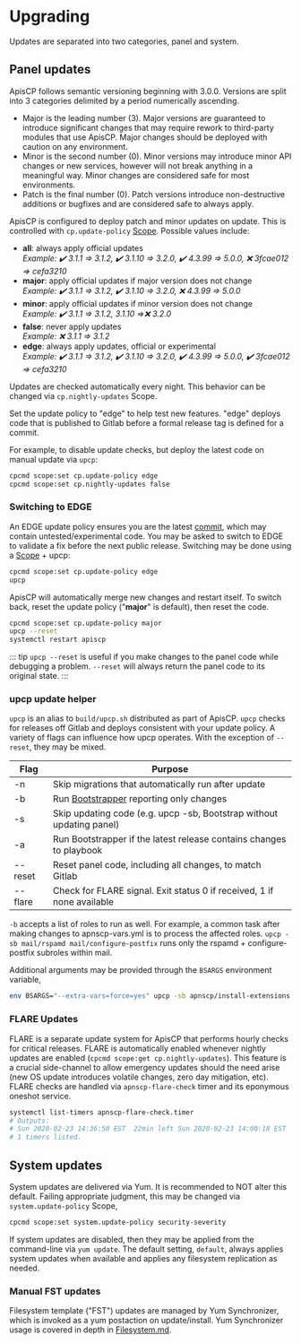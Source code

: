 # Upgrading

Updates are separated into two categories, panel and system.

## Panel updates

ApisCP follows semantic versioning beginning with 3.0.0. Versions are split into 3 categories delimited by a period numerically ascending.

* Major is the leading number (3). Major versions are guaranteed to introduce significant changes that may require rework to third-party modules that use ApisCP. Major changes should be deployed with caution on any environment.
* Minor is the second number (0). Minor versions may introduce minor API changes or new services, however will not break anything in a meaningful way. Minor changes are considered safe for most environments.
* Patch is the final number (0). Patch versions introduce non-destructive additions or bugfixes and are considered safe to always apply.

ApisCP is configured to deploy patch and minor updates on update. This is controlled with `cp.update-policy` [Scope](admin/Scopes.md). Possible values include:

- **all**: always apply official updates  
    *Example: ✔️ 3.1.1 => 3.1.2, ✔️ 3.1.10 => 3.2.0, ✔️ 4.3.99 => 5.0.0, ❌ 3fcae012 => cefa3210*
- **major**: apply official updates if major version does not change  
    *Example: ✔️ 3.1.1 => 3.1.2, ✔️ 3.1.10 => 3.2.0, ❌ 4.3.99 => 5.0.0*
- **minor**: apply official updates if minor version does not change  
    *Example: ✔️ 3.1.1 => 3.1.2, 3.1.10 =>❌ 3.2.0*
- **false**: never apply updates  
    *Example: ❌ 3.1.1 => 3.1.2*
- **edge**: always apply updates, official or experimental  
    *Example: ✔️ 3.1.1 => 3.1.2, ✔️ 3.1.10 => 3.2.0, ✔️ 4.3.99 => 5.0.0, ✔️ 3fcae012 => cefa3210*

Updates are checked automatically every night. This behavior can be changed via `cp.nightly-updates` Scope.

Set the update policy to "edge" to help test new features. "edge" deploys code that is published to Gitlab before a formal release tag is defined for a commit.

For example, to disable update checks, but deploy the latest code on manual update via `upcp`:

```bash
cpcmd scope:set cp.update-policy edge
cpcmd scope:set cp.nightly-updates false
```

### Switching to EDGE

An EDGE update policy ensures you are the latest [commit](https://gitlab.com/apisnetworks/apnscp/-/commits/master), which may contain untested/experimental code. You may be asked to switch to EDGE to validate a fix before the next public release. Switching may be done using a [Scope](admin/Scopes) + upcp:

```bash
cpcmd scope:set cp.update-policy edge
upcp
```

ApisCP will automatically merge new changes and restart itself. To switch back, reset the update policy ("**major**" is default), then reset the code.

```bash
cpcmd scope:set cp.update-policy major
upcp --reset
systemctl restart apiscp
```

::: tip
`upcp --reset` is useful if you make changes to the panel code while debugging a problem. `--reset` will always return the panel code to its original state.
:::

### upcp update helper

`upcp` is an alias to `build/upcp.sh` distributed as part of ApisCP. `upcp` checks for releases off Gitlab and deploys consistent with your update policy. A variety of flags can influence how upcp operates. With the exception of `--reset`, they may be mixed.

| Flag    | Purpose                                                      |
| ------- | ------------------------------------------------------------ |
| -n      | Skip migrations that automatically run after update          |
| -b      | Run [Bootstrapper](https://github.com/apisnetworks/apnscp-bootstrapper) reporting only changes |
| -s      | Skip updating code (e.g. upcp -sb, Bootstrap without updating panel) |
| -a      | Run Bootstrapper if the latest release contains changes to playbook |
| --reset | Reset panel code, including all changes, to match Gitlab     |
| --flare   | Check for FLARE signal. Exit status 0 if received, 1 if none available |

`-b` accepts a list of roles to run as well. For example, a common task after making changes to apnscp-vars.yml is to process the affected roles. `upcp -sb mail/rspamd mail/configure-postfix`  runs only the rspamd + configure-postfix subroles within mail.

Additional arguments may be provided through the `BSARGS` environment variable,

```bash
env BSARGS="--extra-vars=force=yes" upcp -sb apnscp/install-extensions
```

### FLARE Updates

FLARE is a separate update system for ApisCP that performs hourly checks for critical releases. FLARE is automatically enabled whenever nightly updates are enabled (`cpcmd scope:get cp.nightly-updates`). This feature is a crucial side-channel to allow emergency updates should the need arise (new OS update introduces volatile changes, zero day mitigation, etc). FLARE checks are handled via `apnscp-flare-check` timer and its eponymous oneshot service.

```bash
systemctl list-timers apnscp-flare-check.timer
# Outputs:
# Sun 2020-02-23 14:36:50 EST  22min left Sun 2020-02-23 14:00:18 EST  14min ago apnscp-flare-check.timer apnscp-flare-check.service
# 1 timers listed.
```

## System updates

System updates are delivered via Yum. It is recommended to NOT alter this default. Failing appropriate judgment, this may be changed via `system.update-policy` Scope,

```bash
cpcmd scope:set system.update-policy security-severity
```

If system updates are disabled, then they may be applied from the command-line via `yum update`. The default setting, `default`, always applies system updates when available and applies any filesystem replication as needed.

### Manual FST updates

Filesystem template ("FST") updates are managed by Yum Synchronizer, which is invoked as a yum postaction on update/install. Yum Synchronizer usage is covered in depth in [Filesystem.md](admin/Filesystem.md).
